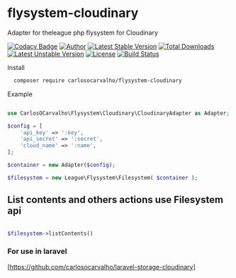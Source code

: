 # flysystem-cloudinary
Adapter for theleague php flysystem for Cloudinary

[![Codacy Badge](https://api.codacy.com/project/badge/Grade/40851dce873643d4b8c4f720694237da)](https://app.codacy.com/app/carlosocarvalho-git/flysystem-cloudinary?utm_source=github.com&utm_medium=referral&utm_content=carlosocarvalho/flysystem-cloudinary&utm_campaign=Badge_Grade_Dashboard)
[![Author](https://img.shields.io/badge/autor-@carlosocarvalho-blue.svg?style=flat-square)](https://twitter.com/carlosocarvalho)
[![Latest Stable Version](https://poser.pugx.org/carlosocarvalho/flysystem-cloudinary/v/stable)](https://packagist.org/packages/carlosocarvalho/flysystem-cloudinary) [![Total Downloads](https://poser.pugx.org/carlosocarvalho/flysystem-cloudinary/downloads)](https://packagist.org/packages/carlosocarvalho/flysystem-cloudinary) [![Latest Unstable Version](https://poser.pugx.org/carlosocarvalho/flysystem-cloudinary/v/unstable)](https://packagist.org/packages/carlosocarvalho/flysystem-cloudinary) [![License](https://poser.pugx.org/carlosocarvalho/flysystem-cloudinary/license)](https://packagist.org/packages/carlosocarvalho/flysystem-cloudinary)
[![Build Status](https://travis-ci.org/carlosocarvalho/flysystem-cloudinary.svg?branch=master)](https://travis-ci.org/carlosocarvalho/flysystem-cloudinary)


Install

```bash
  composer require carlosocarvalho/flysystem-cloudinary
```
Example

```php

use CarlosOCarvalho\Flysystem\Cloudinary\CloudinaryAdapter as Adapter;

$config = [
    'api_key' => ':key',
    'api_secret' => ':secret',
    'cloud_name' => ':name',
];

$container = new Adapter($config);

$filesystem = new League\Flysystem\Filesystem( $container );

```

## List contents and others actions use Filesystem api

```php

$filesystem->listContents()

```


### For use in laravel

[https://github.com/carlosocarvalho/laravel-storage-cloudinary]


 
 